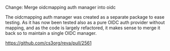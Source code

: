 Change: Merge oidcmapping auth manager into oidc

The oidcmapping auth manager was created as a separate package to ease testing. As it has now been tested
also as a pure OIDC auth provider without mapping, and as the code is largely refactored, it makes
sense to merge it back so to maintain a single OIDC manager.

https://github.com/cs3org/reva/pull/2561
